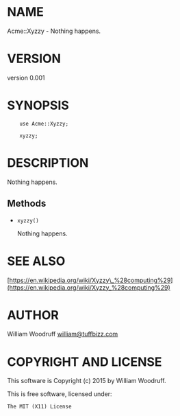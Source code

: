 # NAME

Acme::Xyzzy - Nothing happens.

# VERSION

version 0.001

# SYNOPSIS

        use Acme::Xyzzy;

        xyzzy;

# DESCRIPTION

Nothing happens.

## Methods

- `xyzzy()`

    Nothing happens.

# SEE ALSO

[https://en.wikipedia.org/wiki/Xyzzy\_%28computing%29](https://en.wikipedia.org/wiki/Xyzzy_%28computing%29)

# AUTHOR

William Woodruff <william@tuffbizz.com>

# COPYRIGHT AND LICENSE

This software is Copyright (c) 2015 by William Woodruff.

This is free software, licensed under:

    The MIT (X11) License
